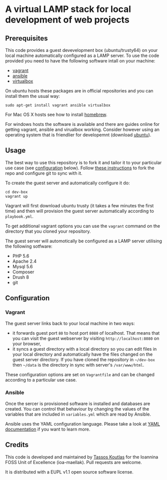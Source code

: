 # A virtual LAMP stack for local development of web projects

## Prerequisites

This code provides a guest devevelopment box (ubuntu/trusty64) on your local
machine automatically configured as a LAMP server. To use the code provided you
need to have the following software intall on your machine:

  - [vagrant](https://www.vagrantup.com/downloads.html)
  - [ansible](http://www.ansible.com/home)
  - [virtualbox](https://www.virtualbox.org/)

On ubuntu hosts these packages are in official repositories and you can
install them the usual way:
```
sudo apt-get install vagrant ansible virtualbox
```

For Mac OS X hosts see how to install [homebrew](http://brew.sh/).

For windows hosts the software is available and there are guides online for
getting vagrant, ansible and virualbox working. Consider however using an operating
system that is friendlier for developemnt (download
[ubuntu](http://www.ubuntu.com/download/desktop)).

## Usage

The best way to use this repository is to fork it and tailor it to your
particular use case (see [configuration](#configuration) below). Follow
[these instructions](https://help.github.com/articles/fork-a-repo/) to
fork the repo and configure git to sync with it.

To create the guest server and automatically configure it do:
```
cd dev-box
vagrant up
```

Vagrant will first download ubuntu trusty (it takes a few minutes the first
time) and then will provision the guest server automatically according to
`playbook.yml`.

To get additional vagrant options you can use the `vagrant` command on the
directory that you cloned your repository.

The guest server will automotically be configured as a LAMP server utilising the
following sotfware:

  - PHP 5.6
  - Apache 2.4
  - Mysql 5.6
  - Composer
  - Drush 8
  - git

## Configuration

### Vagrant

The guest server links back to your local machine in two ways:

  - it forwards guest port `80` to host port `8080` of localhost. That means
    that you can visit the guest webserver by visiting `http://localhost:8080`
    on your browser,
  - it syncs a guest directory with a local directory so you can edit files in
    your local directory and automatically have the files changed on the guest
    server directory. If you have cloned the repository in `~/dev-box` then
    `~/data` is the directory in sync with server's `/var/www/html`.

These configuration options are set on `Vagrantfile` and can be changed
according to a particular use case.

### Ansible

Once the sercer is provisioned software is installed and databases are
created. You can control that behaviour by changing the values of the variables
that are included in `variables.yml` which are read by Ansible.

Ansible uses the YAML configuration language. Please take a look at
[YAML documentation](http://www.yaml.org/spec/1.2/spec.html) if you want to
learn more.

## Credits

This code is developed and maintained by
[Tassos Koutlas](https://github.com/tassoskoutlas) for the Ioannina FOSS Unit of
Excellence (ioa-maellak). Pull requests are welcome.

It is distributed with a EUPL v1.1 open source software license.
